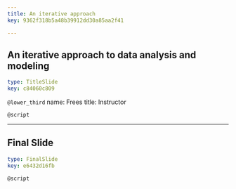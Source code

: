```yaml
---
title: An iterative approach
key: 9362f318b5a48b39912dd30a85aa2f41

---
```

## An iterative approach to data analysis and modeling

```yaml
type: TitleSlide
key: c84060c809
```





`@lower_third`
name: Frees
title: Instructor

`@script`




---
## Final Slide

```yaml
type: FinalSlide
key: e6432d16fb
```






`@script`



